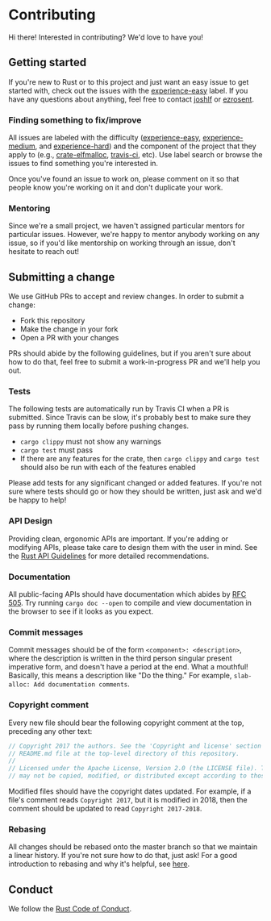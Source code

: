 <!-- Copyright 2017 the authors. See the 'Copyright and license' section of the README.md file at the top-level directory of this repository.

Licensed under the Apache License, Version 2.0 (the LICENSE file). This file may not be copied, modified, or distributed except according to those terms. -->

Contributing
============

Hi there! Interested in contributing? We'd love to have you!

## Getting started

If you're new to Rust or to this project and just want an easy issue to get started with, check out the issues with the [experience-easy](https://github.com/ezrosent/allocators-rs/issues?q=is%3Aissue+is%3Aopen+label%3Aexperience-easy) label. If you have any questions about anything, feel free to contact [joshlf](https://github.com/joshlf) or [ezrosent](https://github.com/ezrosent).

### Finding something to fix/improve

All issues are labeled with the difficulty ([experience-easy](https://github.com/ezrosent/allocators-rs/issues?q=is%3Aissue+is%3Aopen+label%3Aexperience-easy), [experience-medium](https://github.com/ezrosent/allocators-rs/issues?utf8=%E2%9C%93&q=is%3Aissue%20is%3Aopen%20label%3Aexperience-medium%20), and [experience-hard](https://github.com/ezrosent/allocators-rs/issues?utf8=%E2%9C%93&q=is%3Aissue%20is%3Aopen%20label%3Aexperience-hard%20)) and the component of the project that they apply to (e.g., [crate-elfmalloc](https://github.com/ezrosent/allocators-rs/issues?q=is%3Aissue+is%3Aopen+label%3Acrate-elfmalloc), [travis-ci](https://github.com/ezrosent/allocators-rs/issues?utf8=%E2%9C%93&q=is%3Aissue%20is%3Aopen%20label%3Atravis-ci), etc). Use label search or browse the issues to find something you're interested in.

Once you've found an issue to work on, please comment on it so that people know you're working on it and don't duplicate your work.

### Mentoring

Since we're a small project, we haven't assigned particular mentors for particular issues. However, we're happy to mentor anybody working on any issue, so if you'd like mentorship on working through an issue, don't hesitate to reach out!

## Submitting a change

We use GitHub PRs to accept and review changes. In order to submit a change:
- Fork this repository
- Make the change in your fork
- Open a PR with your changes

PRs should abide by the following guidelines, but if you aren't sure about how to do that, feel free to submit a work-in-progress PR and we'll help you out.

### Tests
The following tests are automatically run by Travis CI when a PR is submitted. Since Travis can be slow, it's probably best to make sure they pass by running them locally before pushing changes.
- `cargo clippy` must not show any warnings
- `cargo test` must pass
- If there are any features for the crate, then `cargo clippy` and `cargo test` should also be run with each of the features enabled

Please add tests for any significant changed or added features. If you're not sure where tests should go or how they should be written, just ask and we'd be happy to help!

### API Design
Providing clean, ergonomic APIs are important. If you're adding or modifying APIs, please take care to design them with the user in mind. See the [Rust API Guidelines](https://rust-lang-nursery.github.io/api-guidelines/) for more detailed recommendations.

### Documentation
All public-facing APIs should have documentation which abides by [RFC 505](https://github.com/rust-lang/rfcs/blob/master/text/0505-api-comment-conventions.md). Try running `cargo doc --open` to compile and view documentation in the browser to see if it looks as you expect.

### Commit messages
Commit messages should be of the form `<component>: <description>`, where the description is written in the third person singular present imperative form, and doesn't have a period at the end. What a mouthful! Basically, this means a description like "Do the thing." For example, `slab-alloc: Add documentation comments`.

### Copyright comment
Every new file should bear the following copyright comment at the top, preceding any other text:

```rust
// Copyright 2017 the authors. See the 'Copyright and license' section of the
// README.md file at the top-level directory of this repository.
//
// Licensed under the Apache License, Version 2.0 (the LICENSE file). This file
// may not be copied, modified, or distributed except according to those terms.
```

Modified files should have the copyright dates updated. For example, if a file's comment reads `Copyright 2017`, but it is modified in 2018, then the comment should be updated to read `Copyright 2017-2018`.

### Rebasing
All changes should be rebased onto the master branch so that we maintain a linear history. If you're not sure how to do that, just ask! For a good introduction to rebasing and why it's helpful, see [here](https://git-scm.com/book/en/v2/Git-Branching-Rebasing).

## Conduct

We follow the [Rust Code of Conduct](https://www.rust-lang.org/en-US/conduct.html).
